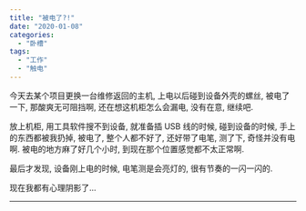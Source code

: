 ```yaml
---
title: "被电了?!"
date: "2020-01-08"
categories: 
  - "卧槽"
tags: 
  - "工作"
  - "触电"
---
```


今天去某个项目更换一台维修返回的主机, 上电以后碰到设备外壳的螺丝, 被电了一下, 那酸爽无可阻挡啊, 还在想这机柜怎么会漏电, 没有在意, 继续吧.

放上机柜, 用工具软件搜不到设备, 就准备插 USB 线的时候, 碰到设备的时候, 手上的东西都被我扔掉, 被电了, 整个人都不好了, 还好带了电笔, 测了下, 奇怪并没有电啊. 被电的地方麻了好几个小时, 到现在那个位置感觉都不太正常啊.

最后才发现, 设备刚上电的时候, 电笔测是会亮灯的, 很有节奏的一闪一闪的.

现在我都有心理阴影了...

* * *

<script type="text/javascript" src="//rf.revolvermaps.com/0/0/0.js?i=5ayshkmhbs5&amp;d=2&amp;p=3&amp;b=0&amp;w=193&amp;g=3&amp;f=arial&amp;fs=12&amp;r=0&amp;c0=362b05&amp;c1=375363&amp;c2=000000&amp;ic0=0&amp;ic1=0" async="async"></script>
